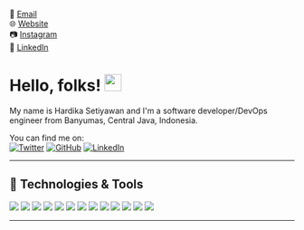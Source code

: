 📧 [Email](mailto:hardikasetiyawan@gmail.com)  
🌐 [Website](https://pojokbaca.id)  
📷 [Instagram](https://instagram.com/hrdiikaa)  
🔗 [LinkedIn](https://linkedin.com/in/hrdiikaa)

# Hello, folks! <img src="https://raw.githubusercontent.com/MartinHeinz/MartinHeinz/master/wave.gif" width="30px" height="30px" />

My name is Hardika Setiyawan and I'm a software developer/DevOps engineer from Banyumas, Central Java, Indonesia.  

You can find me on:  
[![Twitter][1.2]][1] [![GitHub][2.2]][2] [![LinkedIn][3.2]][3]

---

## 🔧 Technologies & Tools
![](https://img.shields.io/badge/OS-Linux-informational?style=flat&logo=linux&logoColor=white&color=2bbc8a)
![](https://img.shields.io/badge/Editor-IntelliJ_IDEA-informational?style=flat&logo=intellij-idea&logoColor=white&color=2bbc8a)
![](https://img.shields.io/badge/Code-Python-informational?style=flat&logo=python&logoColor=white&color=2bbc8a)
![](https://img.shields.io/badge/Code-JavaScript-informational?style=flat&logo=javascript&logoColor=white&color=2bbc8a)
![](https://img.shields.io/badge/Code-Golang-informational?style=flat&logo=go&logoColor=white&color=2bbc8a)
![](https://img.shields.io/badge/Build-Make-informational?style=flat&logo=make&logoColor=white&color=2bbc8a)
![](https://img.shields.io/badge/Frontend-Vue.js-informational?style=flat&logo=vue.js&logoColor=white&color=2bbc8a)
![](https://img.shields.io/badge/Shell-Bash-informational?style=flat&logo=gnu-bash&logoColor=white&color=2bbc8a)
![](https://img.shields.io/badge/DB-PostgreSQL-informational?style=flat&logo=postgresql&logoColor=white&color=2bbc8a)
![](https://img.shields.io/badge/Tools-Docker-informational?style=flat&logo=docker&logoColor=white&color=2bbc8a)
![](https://img.shields.io/badge/Tools-Kubernetes-informational?style=flat&logo=kubernetes&logoColor=white&color=2bbc8a)
![](https://img.shields.io/badge/Tools-Red_Hat_OpenShift-informational?style=flat&logo=redhatopenshift&logoColor=white&color=2bbc8a)
![](https://img.shields.io/badge/Cloud-Digital_Ocean-informational?style=flat&logo=digitalocean&logoColor=white&color=2bbc8a)

---

<!-- Social media icons -->
[1.2]: http://i.imgur.com/wWzX9uB.png (Twitter)
[2.2]: https://i.imgur.com/9I6NRUm.png (GitHub)
[3.2]: https://raw.githubusercontent.com/MartinHeinz/MartinHeinz/master/linkedin-3-16.png (LinkedIn)

<!-- Links -->
[1]: https://twitter.com/YOUR_ACTUAL_USERNAME
[2]: https://github.com/Hardikasetiyawann
[3]: https://www.linkedin.com/in/hardikasetiyawan/
